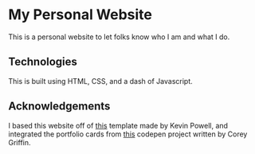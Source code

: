 # My Personal Website
This is a personal website to let folks know who I am and what I do.
## Technologies
This is built using HTML, CSS, and a dash of Javascript.
## Acknowledgements
I based this website off of [this](https://scrimba.com/learn/portfolio) template made by Kevin Powell, and integrated the portfolio cards from [this](https://codepen.io/CGx1454/pen/pPgOOK?editors=1100) codepen project written by Corey Griffin.
